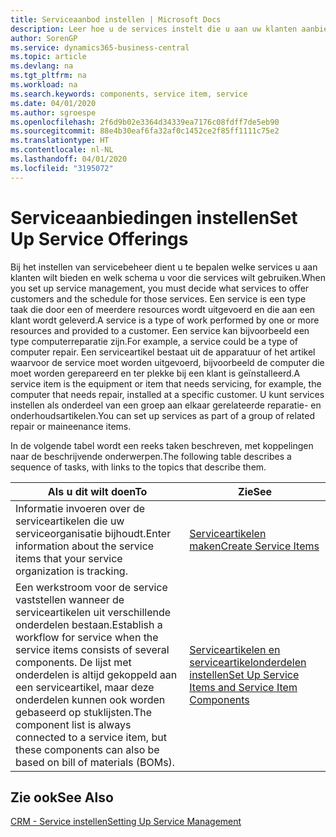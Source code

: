 ```yaml
---
title: Serviceaanbod instellen | Microsoft Docs
description: Leer hoe u de services instelt die u aan uw klanten aanbiedt.
author: SorenGP
ms.service: dynamics365-business-central
ms.topic: article
ms.devlang: na
ms.tgt_pltfrm: na
ms.workload: na
ms.search.keywords: components, service item, service
ms.date: 04/01/2020
ms.author: sgroespe
ms.openlocfilehash: 2f6d9b02e3364d34339ea7176c08fdff7de5eb90
ms.sourcegitcommit: 88e4b30eaf6fa32af0c1452ce2f85ff1111c75e2
ms.translationtype: HT
ms.contentlocale: nl-NL
ms.lasthandoff: 04/01/2020
ms.locfileid: "3195072"
---
```

# <a name="set-up-service-offerings"></a><span data-ttu-id="abfc2-103">Serviceaanbiedingen instellen</span><span class="sxs-lookup"><span data-stu-id="abfc2-103">Set Up Service Offerings</span></span>
<span data-ttu-id="abfc2-104">Bij het instellen van servicebeheer dient u te bepalen welke services u aan klanten wilt bieden en welk schema u voor die services wilt gebruiken.</span><span class="sxs-lookup"><span data-stu-id="abfc2-104">When you set up service management, you must decide what services to offer customers and the schedule for those services.</span></span> <span data-ttu-id="abfc2-105">Een service is een type taak die door een of meerdere resources wordt uitgevoerd en die aan een klant wordt geleverd.</span><span class="sxs-lookup"><span data-stu-id="abfc2-105">A service is a type of work performed by one or more resources and provided to a customer.</span></span> <span data-ttu-id="abfc2-106">Een service kan bijvoorbeeld een type computerreparatie zijn.</span><span class="sxs-lookup"><span data-stu-id="abfc2-106">For example, a service could be a type of computer repair.</span></span> <span data-ttu-id="abfc2-107">Een serviceartikel bestaat uit de apparatuur of het artikel waarvoor de service moet worden uitgevoerd, bijvoorbeeld de computer die moet worden gerepareerd en ter plekke bij een klant is geïnstalleerd.</span><span class="sxs-lookup"><span data-stu-id="abfc2-107">A service item is the equipment or item that needs servicing, for example, the computer that needs repair, installed at a specific customer.</span></span> <span data-ttu-id="abfc2-108">U kunt services instellen als onderdeel van een groep aan elkaar gerelateerde reparatie- en onderhoudsartikelen.</span><span class="sxs-lookup"><span data-stu-id="abfc2-108">You can set up services as part of a group of related repair or maineenance items.</span></span>  
  
<span data-ttu-id="abfc2-109">In de volgende tabel wordt een reeks taken beschreven, met koppelingen naar de beschrijvende onderwerpen.</span><span class="sxs-lookup"><span data-stu-id="abfc2-109">The following table describes a sequence of tasks, with links to the topics that describe them.</span></span>  
  
|<span data-ttu-id="abfc2-110">**Als u dit wilt doen**</span><span class="sxs-lookup"><span data-stu-id="abfc2-110">**To**</span></span>|<span data-ttu-id="abfc2-111">**Zie**</span><span class="sxs-lookup"><span data-stu-id="abfc2-111">**See**</span></span>|  
|------------|-------------|  
|<span data-ttu-id="abfc2-112">Informatie invoeren over de serviceartikelen die uw serviceorganisatie bijhoudt.</span><span class="sxs-lookup"><span data-stu-id="abfc2-112">Enter information about the service items that your service organization is tracking.</span></span>|[<span data-ttu-id="abfc2-113">Serviceartikelen maken</span><span class="sxs-lookup"><span data-stu-id="abfc2-113">Create Service Items</span></span>](service-how-to-create-service-items.md)|  
|<span data-ttu-id="abfc2-114">Een werkstroom voor de service vaststellen wanneer de serviceartikelen uit verschillende onderdelen bestaan.</span><span class="sxs-lookup"><span data-stu-id="abfc2-114">Establish a workflow for service when the service items consists of several components.</span></span> <span data-ttu-id="abfc2-115">De lijst met onderdelen is altijd gekoppeld aan een serviceartikel, maar deze onderdelen kunnen ook worden gebaseerd op stuklijsten.</span><span class="sxs-lookup"><span data-stu-id="abfc2-115">The component list is always connected to a service item, but these components can also be based on bill of materials (BOMs).</span></span>|[<span data-ttu-id="abfc2-116">Serviceartikelen en serviceartikelonderdelen instellen</span><span class="sxs-lookup"><span data-stu-id="abfc2-116">Set Up Service Items and Service Item Components</span></span>](service-how-setup-service-items.md)|  
  
## <a name="see-also"></a><span data-ttu-id="abfc2-117">Zie ook</span><span class="sxs-lookup"><span data-stu-id="abfc2-117">See Also</span></span>  
[<span data-ttu-id="abfc2-118">CRM - Service instellen</span><span class="sxs-lookup"><span data-stu-id="abfc2-118">Setting Up Service Management</span></span>](service-setup-service.md)   